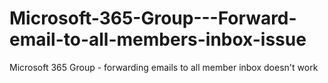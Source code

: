 # Microsoft-365-Group---Forward-email-to-all-members-inbox-issue
Microsoft 365 Group - forwarding emails to all member inbox doesn't work 
